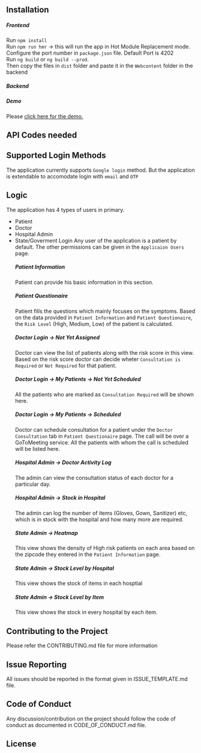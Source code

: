 ## Installation

##### Frontend    
Run `npm install`  
Run `npm run hmr` &rarr; this will run the app in Hot Module Replacement mode. Configure the port number in `package.json` file. Default Port is 4202  
Run `ng build` or `ng build --prod`.   
Then copy the files in `dist` folder and paste it in the `Webcontent` folder in the backend

##### Backend

##### Demo
Please [click here for the demo.](docs/translations.md)
## API Codes needed

## Supported Login Methods
The application currently supports `Google login` method. But the application is extendable to accomodate login with `email` and `OTP`

## Logic
The application has 4 types of users in primary.
* Patient
* Doctor
* Hospital Admin
* State/Goverment Login
Any user of the application is a patient by default. The other permissions can be given in the `Applicaion Users` page.
    ##### Patient Information
    Patient can provide his basic information in this section. 
    ##### Patient Questionaire
    Patient fills the questions which mainly focuses on the symptoms. Based on the data provided in `Patient Information` and `Patient Questionaire`, the `Risk Level` (High, Medium, Low) of the patient is calculated.
    ##### Doctor Login &rarr; Not Yet Assigned
    Doctor can view the list of patients along with the risk score in this view. Based on the risk score doctor can decide wheter `Consultation is Required` or `Not Required` for that patient.
    ##### Doctor Login &rarr; My Patients &rarr; Not Yet Scheduled
    All the patients who are marked as `Consultation Required` will be shown here.
    ##### Doctor Login &rarr; My Patients &rarr; Scheduled
    Doctor can schedule consultation for a patient under the `Doctor Consultation` tab in `Patient Questionaire` page. The call will be over a GoToMeeting service. All the patients with whom the call is scheduled will be listed here.
    ##### Hospital Admin &rarr; Doctor Activity Log
    The admin can view the consultation status of each doctor for a particular day.
    ##### Hospital Admin &rarr; Stock in Hospital
    The admin can log the number of items (Gloves, Gown, Sanitizer) etc, which is in stock with the hospital and how many more are required.
    ##### State Admin &rarr; Heatmap
    This view shows the density of High risk patients on each area based on the zipcode they entered in the `Patient Information` page.
    ##### State Admin &rarr; Stock Level by Hospital
    This view shows the stock of items in each hosptial
    ##### State Admin &rarr; Stock Level by Item
    This view shows the stock in every hospital by each item.

## Contributing to the Project
Please refer the CONTRIBUTING.md file for more information

## Issue Reporting
All issues should be reported in the format given in ISSUE_TEMPLATE.md file.

## Code of Conduct
Any discussion/contribution on the project should follow the code of conduct as documented in CODE_OF_CONDUCT.md file.

## License

    

